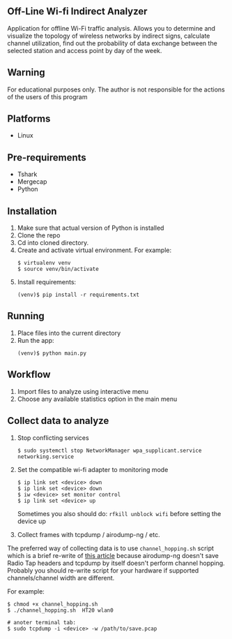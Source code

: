 Off-Line Wi-fi Indirect Analyzer
------------------------------
Application for offline Wi-Fi traffic analysis. Allows you to determine and visualize the topology of wireless 
networks by indirect signs, calculate channel utilization, find out the probability of data exchange between 
the selected station and access point by day of the week.

Warning
-------
For educational purposes only.
The author is not responsible for the actions of the users of this program

Platforms
---------
* Linux

Pre-requirements
----------------
* Tshark
* Mergecap
* Python

Installation
------------
1. Make sure that actual version of Python is installed
2. Clone the repo
3. Cd into cloned directory.
4. Create and activate virtual environment. For example: 
    ~~~
    $ virtualenv venv
    $ source venv/bin/activate
    ~~~
5. Install requirements:
    ~~~
    (venv)$ pip install -r requirements.txt
    ~~~

Running
-------
1. Place files into the current directory
2. Run the app:
    ~~~
    (venv)$ python main.py
    ~~~

Workflow
--------
1. Import files to analyze using interactive menu
2. Choose any available statistics option in the main menu

Collect data to analyze
-----------------------
1. Stop conflicting services
    ~~~
    $ sudo systemctl stop NetworkManager wpa_supplicant.service networking.service
    ~~~
   
2. Set the compatible wi-fi adapter to monitoring mode
    ~~~
    $ ip link set <device> down
    $ ip link set <device> down
    $ iw <device> set monitor control
    $ ip link set <device> up
    ~~~
    Sometimes you also should do: ``rfkill unblock wifi`` before setting the device up
3. Collect frames with tcpdump / airodump-ng / etc.

The preferred way of collecting data is to use ``channel_hopping.sh`` script which is a brief re-write of 
[this article](https://netbeez.net/blog/linux-channel-hopping-wifi-packet-capturing/)
because airodump-ng doesn't save Radio Tap headers and tcpdump by itself doesn't perform channel hopping.
Probably you should re-write script for your hardware if supported channels/channel width are different.

For example:
~~~
$ chmod +x channel_hopping.sh
$ ./channel_hopping.sh  HT20 wlan0

# anoter terminal tab:
$ sudo tcpdump -i <device> -w /path/to/save.pcap
~~~